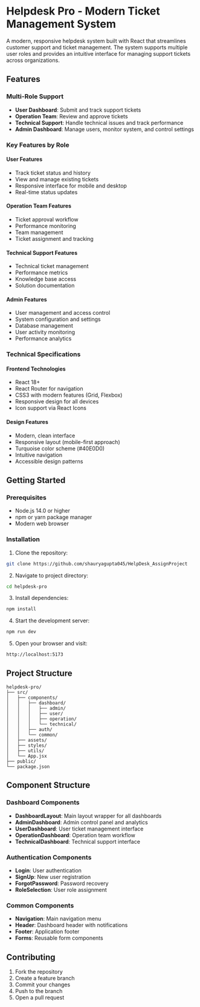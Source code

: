 # Helpdesk Pro - Modern Ticket Management System

A modern, responsive helpdesk system built with React that streamlines customer support and ticket management. The system supports multiple user roles and provides an intuitive interface for managing support tickets across organizations.

## Features

### Multi-Role Support
- **User Dashboard**: Submit and track support tickets
- **Operation Team**: Review and approve tickets
- **Technical Support**: Handle technical issues and track performance
- **Admin Dashboard**: Manage users, monitor system, and control settings

### Key Features by Role

#### User Features
- Track ticket status and history
- View and manage existing tickets
- Responsive interface for mobile and desktop
- Real-time status updates

#### Operation Team Features
- Ticket approval workflow
- Performance monitoring
- Team management
- Ticket assignment and tracking

#### Technical Support Features
- Technical ticket management
- Performance metrics
- Knowledge base access
- Solution documentation

#### Admin Features
- User management and access control
- System configuration and settings
- Database management
- User activity monitoring
- Performance analytics

### Technical Specifications

#### Frontend Technologies
- React 18+
- React Router for navigation
- CSS3 with modern features (Grid, Flexbox)
- Responsive design for all devices
- Icon support via React Icons

#### Design Features
- Modern, clean interface
- Responsive layout (mobile-first approach)
- Turquoise color scheme (#40E0D0)
- Intuitive navigation
- Accessible design patterns

## Getting Started

### Prerequisites
- Node.js 14.0 or higher
- npm or yarn package manager
- Modern web browser

### Installation

1. Clone the repository:
```bash
git clone https://github.com/shauryagupta045/HelpDesk_AssignProject
```

2. Navigate to project directory:
```bash
cd helpdesk-pro
```

3. Install dependencies:
```bash
npm install
```

4. Start the development server:
```bash
npm run dev
```

5. Open your browser and visit:
```
http://localhost:5173
```

## Project Structure

```
helpdesk-pro/
├── src/
│   ├── components/
│   │   ├── dashboard/
│   │   │   ├── admin/
│   │   │   ├── user/
│   │   │   ├── operation/
│   │   │   └── technical/
│   │   ├── auth/
│   │   └── common/
│   ├── assets/
│   ├── styles/
│   ├── utils/
│   └── App.jsx
├── public/
└── package.json
```

## Component Structure

### Dashboard Components
- **DashboardLayout**: Main layout wrapper for all dashboards
- **AdminDashboard**: Admin control panel and analytics
- **UserDashboard**: User ticket management interface
- **OperationDashboard**: Operation team workflow
- **TechnicalDashboard**: Technical support interface

### Authentication Components
- **Login**: User authentication
- **SignUp**: New user registration
- **ForgotPassword**: Password recovery
- **RoleSelection**: User role assignment

### Common Components
- **Navigation**: Main navigation menu
- **Header**: Dashboard header with notifications
- **Footer**: Application footer
- **Forms**: Reusable form components


## Contributing

1. Fork the repository
2. Create a feature branch
3. Commit your changes
4. Push to the branch
5. Open a pull request


